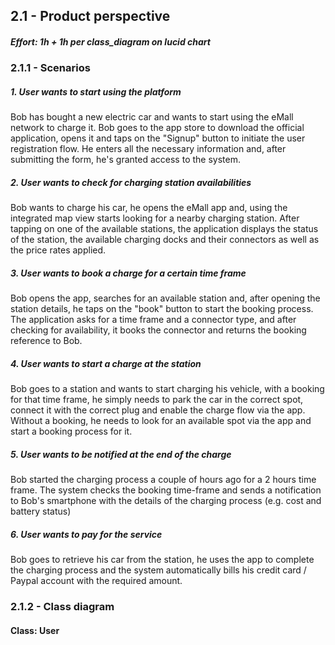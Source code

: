 ## 2.1 - Product perspective
##### Effort: 1h + 1h per class_diagram on lucid chart

### 2.1.1 - Scenarios

##### 1. User wants to start using the platform
Bob has bought a new electric car and wants to start using the eMall network to charge it.
Bob goes to the app store to download the official application, opens it and taps on the "Signup" button to initiate the user registration flow. He enters all the necessary information
and, after submitting the form, he's granted access to the system.

##### 2. User wants to check for charging station availabilities
Bob wants to charge his car, he opens the eMall app and, using the integrated map view
starts looking for a nearby charging station. After tapping on one of the available stations,
the application displays the status of the station, the available charging docks and their connectors
as well as the price rates applied.

##### 3. User wants to book a charge for a certain time frame 
Bob opens the app, searches for an available station and, after opening the station details, he taps on the "book" button to start the booking process.
The application asks for a time frame and a connector type, and after checking for availability, it books the connector and returns the booking reference to Bob.

##### 4. User wants to start a charge at the station
Bob goes to a station and wants to start charging his vehicle, with a booking for that time frame, 
he simply needs to park the car in the correct spot, connect it with the correct plug and enable the charge
flow via the app. Without a booking, he needs to look for an available spot via the app and start a booking
process for it.

##### 5. User wants to be notified at the end of the charge
Bob started the charging process a couple of hours ago for a 2 hours time frame. The system checks the booking 
time-frame and sends a notification to Bob's smartphone with the details of the charging process (e.g. cost and battery status)

##### 6. User wants to pay for the service
Bob goes to retrieve his car from the station, he uses the app to complete the charging process and the system automatically
bills his credit card / Paypal account with the required amount.


### 2.1.2 - Class diagram

#### Class: User
